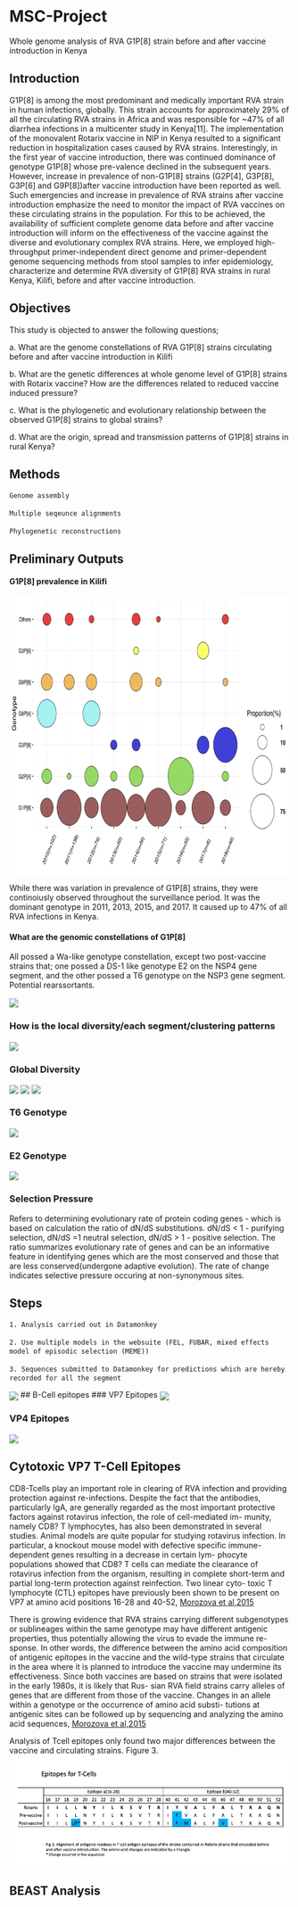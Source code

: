 # MSC-Project
Whole genome analysis of RVA G1P[8] strain before and after vaccine introduction in Kenya
## Introduction
G1P[8] is among the most predominant and medically important RVA strain in human infections, globally. This strain accounts for approximately 29% of all the circulating RVA strains in Africa and was responsible for ~47% of all diarrhea infections in a multicenter study in Kenya[11]. The implementation of the monovalent Rotarix vaccine in NIP in Kenya resulted to a significant reduction in hospitalization cases caused by RVA strains. Interestingly, in the first year of vaccine introduction, there was continued dominance of genotype G1P[8] whose pre-valence declined in the subsequent years. However, increase in prevalence of non-G1P[8] strains (G2P[4], G3P[8], G3P[6] and G9P[8])after vaccine introduction have been reported as well. Such emergencies and increase in prevalence of RVA strains after vaccine introduction emphasize the need to monitor the impact of RVA vaccines on these circulating strains in the population. For this to be achieved, the availability of sufficient complete genome data before and after vaccine introduction will inform on the effectiveness of the vaccine against the diverse and evolutionary complex RVA strains.  Here, we employed high-throughput primer-independent direct genome and primer-dependent genome sequencing methods from stool samples to infer epidemiology, characterize and determine RVA diversity of G1P[8] RVA strains in rural Kenya, Kilifi, before and after vaccine introduction.

## Objectives

This study is objected to answer the following questions;

a. What are the genome constellations of RVA G1P[8] strains circulating before and after vaccine introduction in Kilifi

b. What are the genetic differences at whole genome level of G1P[8] strains with Rotarix vaccine? How are the differences related to reduced vaccine induced pressure?

c. What is the phylogenetic and evolutionary relationship between the observed G1P[8] strains to global strains?

d. What are the origin, spread and transmission patterns of G1P[8] strains in rural Kenya?



## Methods
    Genome assembly
    
    Multiple seqeunce alignments
    
    Phylogenetic reconstructions
## Preliminary Outputs

#### G1P[8] prevalence in Kilifi

<img src="https://github.com/mikemwanga/MSC-Project/blob/main/Genotype_prevalence.png" align="center" width="750" height="500">

While there was variation in prevalence of G1P[8] strains, they were continoiusly observed throughout the surveillance period. It was the dominant genotype in 2011, 2013, 2015, and 2017. It caused up to 47% of all RVA infections in Kenya.

#### What are the genomic constellations of G1P[8]

All possed a Wa-like genotype constellation, except two post-vaccine strains that; one possed a DS-1 like genotype E2 on the NSP4 gene segment, and the other possed a T6 genotype on the NSP3 gene segment. Potential rearssortants.

<image src="https://github.com/mikemwanga/MSC-Project/blob/main/Constellations.png" align="center">

### How is the local diversity/each segment/clustering patterns
<image src="https://github.com/mikemwanga/MSC-Project/blob/main/Local_diversity_claster_patterm.png" align="center">


### Global Diversity
<image src="https://github.com/mikemwanga/MSC-Project/blob/main/VP7_VP4_VP5_VP1.png" align="center">
<image src="https://github.com/mikemwanga/MSC-Project/blob/main/VP2_VP3_NSP1_NSP2.png" align="center">
<image src="https://github.com/mikemwanga/MSC-Project/blob/main/NSP3_NSP4_NSP5_2.png" align="center">

### T6 Genotype

<image src="https://github.com/mikemwanga/MSC-Project/blob/main/T6.aln.treefile.png" align="center">
    
### E2 Genotype

<image src="https://github.com/mikemwanga/MSC-Project/blob/main/E2.aln.nwk.png" align="center">

### Selection Pressure
Refers to determining evolutionary rate of protein coding genes - which is based on calculation the ratio of dN/dS substitutions. 
dN/dS < 1 - purifying selection, dN/dS =1 neutral selection, dN/dS > 1 - positive selection. The ratio summarizes evolutionary rate of genes and can be an informative feature in identifying genes which are the most conserved and those that are less conserved(undergone adaptive evolution). The rate of change indicates selective pressure occuring at non-synonymous sites.

## Steps

    1. Analysis carried out in Datamonkey
    
    2. Use multiple models in the websuite (FEL, FUBAR, mixed effects model of episodic selection (MEME))
    
    3. Sequences submitted to Datamonkey for predictions which are hereby recorded for all the segment
 
   <image src="https://github.com/mikemwanga/MSC-Project/blob/main/Sites_selection_pressure.png" align="center">
## B-Cell epitopes
### VP7 Epitopes
   <image src="https://github.com/mikemwanga/MSC-Project/blob/main/VP7_Rotarix_vaccine_epitope.png" align="center">


### VP4 Epitopes
<image src="https://github.com/mikemwanga/MSC-Project/blob/main/VP4_Rotarix_epitope.png" align="center">
       
## Cytotoxic VP7 T-Cell Epitopes
CD8-Tcells play an important role in clearing of RVA infection and providing protection against re-infections.
Despite the fact that the antibodies, particularly IgA, are generally regarded as the most important protective factors against rotavirus infection, the role of cell-mediated im- munity, namely CD8? T lymphocytes, has also been demonstrated in several studies. Animal models are quite popular for studying rotavirus infection. In particular, a knockout mouse model with defective specific immune- dependent genes resulting in a decrease in certain lym- phocyte populations showed that CD8? T cells can mediate the clearance of rotavirus infection from the organism, resulting in complete short-term and partial long-term protection against reinfection. Two linear cyto- toxic T lymphocyte (CTL) epitopes have previously been shown to be present on VP7 at amino acid positions 16-28 and 40-52, [Morozova et al,2015](https://doi.org/10.1007/s00705-015-2439-6)

There is growing evidence that RVA strains carrying different subgenotypes or sublineages within the same genotype may have different antigenic properties, thus potentially allowing the virus to evade the immune re- sponse. In other words, the difference between the amino acid composition of antigenic epitopes in the vaccine and the wild-type strains that circulate in the area where it is planned to introduce the vaccine may undermine its effectiveness. Since both vaccines are based on strains that were isolated in the early 1980s, it is likely that Rus- sian RVA field strains carry alleles of genes that are different from those of the vaccine. Changes in an allele within a genotype or the occurrence of amino acid substi- tutions at antigenic sites can be followed up by sequencing and analyzing the amino acid sequences, [Morozova et al,2015](https://doi.org/10.1007/s00705-015-2439-6)


Analysis of Tcell epitopes only found two major differences between the vaccine and circulating strains. Figure 3.
        ![image](https://github.com/mikemwanga/MSC-Project/blob/main/T_Cell%20epitopes.png)


## BEAST Analysis





